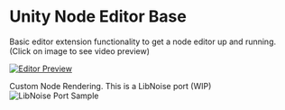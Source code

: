 # Unity Node Editor Base
Basic editor extension functionality to get a node editor up and running. (Click on image to see video preview)

[![Editor Preview](https://lh3.googleusercontent.com/ELkogM9XgTVD1k37WSvDpVGRayldP2GUsmCykfFa4qPNYUvBNVYApCDnGrZSZulTQFMB6_5Qaxs4dBE=w1920-h974-rw "Editor Preview")](https://www.youtube.com/watch?v=Ei93d362uYE)


Custom Node Rendering. This is a LibNoise port (WIP)
![LibNoise Port Sample](https://lh5.googleusercontent.com/lxVvkY1mayvYwkpO8mlfpLGrW5EcxMi1c8xfjgUdf3pivYQXsrLNOPwJUI5wsNkWjeAco-9gDsfxnm8=w1920-h974)
